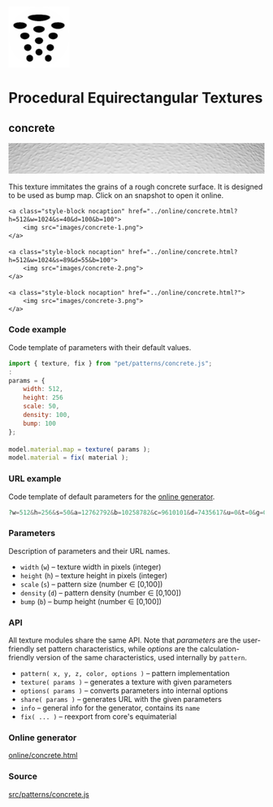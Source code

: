 <img class="logo" src="../assets/logo/logo.png">


# Procedural Equirectangular Textures


## concrete
<img src="images/concrete.jpg">

This texture immitates the grains of a rough concrete 
surface. It is designed to be used as bump map. Click on an
snapshot to open it online.

<p class="gallery">

	<a class="style-block nocaption" href="../online/concrete.html?h=512&w=1024&s=40&d=100&b=100">
		<img src="images/concrete-1.png">
	</a>

	<a class="style-block nocaption" href="../online/concrete.html?h=512&w=1024&s=89&d=55&b=100">
		<img src="images/concrete-2.png">
	</a>

	<a class="style-block nocaption" href="../online/concrete.html?">
		<img src="images/concrete-3.png">
	</a>

</p>


### Code example

Code template of parameters with their default values.

```js
import { texture, fix } from "pet/patterns/concrete.js";
:
params = {
	width: 512,
	height: 256
	scale: 50,
	density: 100,
	bump: 100
};

model.material.map = texture( params );
model.material = fix( material );
```

### URL example

Code template of default parameters for the [online generator](../online/concrete.html).

```php
?w=512&h=256&s=50&a=12762792&b=10258782&c=9610101&d=7435617&u=0&t=0&g=0
```

### Parameters

Description of parameters and their URL names.

* `width` (`w`) &ndash; texture width in pixels (integer)
* `height` (`h`) &ndash; texture height in pixels (integer)
* `scale` (`s`) &ndash; pattern size (number &#x2208; [0,100])
* `density` (`d`) &ndash; pattern density (number &#x2208; [0,100])
* `bump` (`b`) &ndash; bump height (number &#x2208; [0,100])


### API

All texture modules share the same API. Note that *parameters*
are the user-friendly set pattern characteristics, while
*options* are the calculation-friendly version of the same
characteristics, used internally by `pattern`.

* `pattern( x, y, z, color, options )` &ndash; pattern implementation
* `texture( params )` &ndash; generates a texture with given parameters
* `options( params )` &ndash; converts parameters into internal options
* `share( params )` &ndash; generates URL with the given parameters
* `info` &ndash; general info for the generator, contains its `name`
* `fix( ... )` &ndash; reexport from core's equimaterial


### Online generator

[online/concrete.html](../online/concrete.html)

### Source

[src/patterns/concrete.js](https://github.com/boytchev/texture-generator/blob/main/src/patterns/concrete.js)


